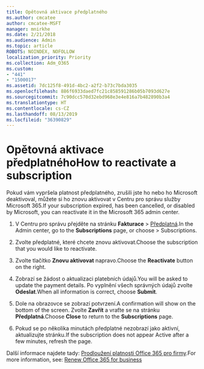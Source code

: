 ```yaml
---
title: Opětovná aktivace předplatného
ms.author: cmcatee
author: cmcatee-MSFT
manager: mnirkhe
ms.date: 2/21/2018
ms.audience: Admin
ms.topic: article
ROBOTS: NOINDEX, NOFOLLOW
localization_priority: Priority
ms.collection: Adm_O365
ms.custom:
- "441"
- "1500017"
ms.assetid: 7dc125f8-491d-4bc2-a2f2-b73c7bda3035
ms.openlocfilehash: 886f6933daed7fc21c858591286b05b7093d627e
ms.sourcegitcommit: 7c90dcc570d32ebd968e3e4e816a7b482890b3a4
ms.translationtype: HT
ms.contentlocale: cs-CZ
ms.lasthandoff: 08/13/2019
ms.locfileid: "36390829"
---
```

# <a name="how-to-reactivate-a-subscription"></a><span data-ttu-id="c317e-102">Opětovná aktivace předplatného</span><span class="sxs-lookup"><span data-stu-id="c317e-102">How to reactivate a subscription</span></span>

<span data-ttu-id="c317e-103">Pokud vám vypršela platnost předplatného, zrušili jste ho nebo ho Microsoft deaktivoval, můžete si ho znovu aktivovat v Centru pro správu služby Microsoft 365.</span><span class="sxs-lookup"><span data-stu-id="c317e-103">If your subscription expired, has been cancelled, or disabled by Microsoft, you can reactivate it in the Microsoft 365 admin center.</span></span>
  
1. <span data-ttu-id="c317e-104">V Centru pro správu přejděte na stránku **Fakturace** \> [Předplatná](https://go.microsoft.com/fwlink/p/?linkid=842054).</span><span class="sxs-lookup"><span data-stu-id="c317e-104">In the Admin center, go to the **Subscriptions** page, or choose \> [](https://go.microsoft.com/fwlink/p/?linkid=842054) Subscriptions.</span></span>

2. <span data-ttu-id="c317e-105">Zvolte předplatné, které chcete znovu aktivovat.</span><span class="sxs-lookup"><span data-stu-id="c317e-105">Choose the subscription that you would like to reactivate.</span></span>

3. <span data-ttu-id="c317e-106">Zvolte tlačítko **Znovu aktivovat** napravo.</span><span class="sxs-lookup"><span data-stu-id="c317e-106">Choose the **Reactivate** button on the right.</span></span>

4. <span data-ttu-id="c317e-107">Zobrazí se žádost o aktualizaci platebních údajů.</span><span class="sxs-lookup"><span data-stu-id="c317e-107">You will be asked to update the payment details.</span></span> <span data-ttu-id="c317e-108">Po vyplnění všech správných údajů zvolte **Odeslat**.</span><span class="sxs-lookup"><span data-stu-id="c317e-108">When all information is correct, choose **Submit**.</span></span>

5. <span data-ttu-id="c317e-109">Dole na obrazovce se zobrazí potvrzení.</span><span class="sxs-lookup"><span data-stu-id="c317e-109">A confirmation will show on the bottom of the screen.</span></span> <span data-ttu-id="c317e-110">Zvolte **Zavřít** a vraťte se na stránku **Předplatná**.</span><span class="sxs-lookup"><span data-stu-id="c317e-110">Choose **Close** to return to the **Subscriptions** page.</span></span>

6. <span data-ttu-id="c317e-111">Pokud se po několika minutách předplatné nezobrazí jako aktivní, aktualizujte stránku.</span><span class="sxs-lookup"><span data-stu-id="c317e-111">If the subscription does not appear Active after a few minutes, refresh the page.</span></span>

<span data-ttu-id="c317e-112">Další informace najdete tady: [Prodloužení platnosti Office 365 pro firmy](https://docs.microsoft.com/cs-CZ/office365/admin/subscriptions-and-billing/renew-your-subscription).</span><span class="sxs-lookup"><span data-stu-id="c317e-112">For more information, see: [Renew Office 365 for business](https://docs.microsoft.com/en-us/office365/admin/subscriptions-and-billing/renew-your-subscription)</span></span>